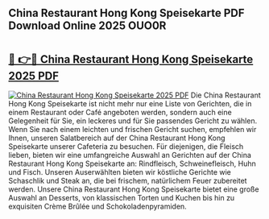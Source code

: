 ## China Restaurant Hong Kong Speisekarte PDF Download Online 2025 OUO0R

# <h2><a href="http://gcd7rui.nevu.top/?p=China+Restaurant+Hong+Kong+Speisekarte">🔗 👉🔴 China Restaurant Hong Kong Speisekarte 2025 PDF</a></h2>

[![China Restaurant Hong Kong Speisekarte 2025 PDF](https://i.imgur.com/dBaPXMq.png)](http://gcd7rui.nevu.top/?p=China+Restaurant+Hong+Kong+Speisekarte)
Die China Restaurant Hong Kong Speisekarte ist nicht mehr nur eine Liste von Gerichten, die in einem Restaurant oder Café angeboten werden, sondern auch eine Gelegenheit für Sie, ein leckeres und für Sie passendes Gericht zu wählen. Wenn Sie nach einem leichten und frischen Gericht suchen, empfehlen wir Ihnen, unseren Salatbereich auf der China Restaurant Hong Kong Speisekarte unserer Cafeteria zu besuchen. Für diejenigen, die Fleisch lieben, bieten wir eine umfangreiche Auswahl an Gerichten auf der China Restaurant Hong Kong Speisekarte an: Rindfleisch, Schweinefleisch, Huhn und Fisch. Unseren Auserwählten bieten wir köstliche Gerichte wie Schaschlik und Steak an, die bei frischem, natürlichem Feuer zubereitet werden. Unsere China Restaurant Hong Kong Speisekarte bietet eine große Auswahl an Desserts, von klassischen Torten und Kuchen bis hin zu exquisiten Crème Brûlée und Schokoladenpyramiden.
